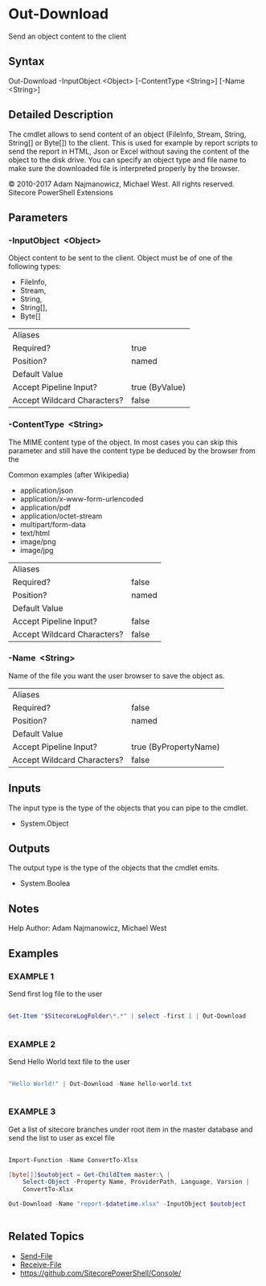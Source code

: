 # Out-Download 
 
Send an object content to the client 
 
## Syntax 
 
Out-Download -InputObject &lt;Object&gt; [-ContentType &lt;String&gt;] [-Name &lt;String&gt;] 
 
 
## Detailed Description 
 
The cmdlet allows to send content of an object (FileInfo, Stream, String, String[] or Byte[]) to the client. This is used for example by report scripts to send the report in HTML, Json or Excel without saving the content of the object to the disk drive.
You can specify an object type and file name to make sure the downloaded file is interpreted properly by the browser. 
 
© 2010-2017 Adam Najmanowicz, Michael West. All rights reserved. Sitecore PowerShell Extensions 
 
## Parameters 
 
### -InputObject&nbsp; &lt;Object&gt; 
 
Object content to be sent to the client. Object must be of one of the following types:
- FileInfo, 
- Stream, 
- String, 
- String[], 
- Byte[] 
 
<table>
    <thead></thead>
    <tbody>
        <tr>
            <td>Aliases</td>
            <td></td>
        </tr>
        <tr>
            <td>Required?</td>
            <td>true</td>
        </tr>
        <tr>
            <td>Position?</td>
            <td>named</td>
        </tr>
        <tr>
            <td>Default Value</td>
            <td></td>
        </tr>
        <tr>
            <td>Accept Pipeline Input?</td>
            <td>true (ByValue)</td>
        </tr>
        <tr>
            <td>Accept Wildcard Characters?</td>
            <td>false</td>
        </tr>
    </tbody>
</table> 
 
### -ContentType&nbsp; &lt;String&gt; 
 
The MIME content type of the object. In most cases you can skip this parameter and still have the content type be deduced by the browser from the 

Common examples (after Wikipedia)
- application/json
- application/x-www-form-urlencoded
- application/pdf
- application/octet-stream
- multipart/form-data
- text/html
- image/png
- image/jpg 
 
<table>
    <thead></thead>
    <tbody>
        <tr>
            <td>Aliases</td>
            <td></td>
        </tr>
        <tr>
            <td>Required?</td>
            <td>false</td>
        </tr>
        <tr>
            <td>Position?</td>
            <td>named</td>
        </tr>
        <tr>
            <td>Default Value</td>
            <td></td>
        </tr>
        <tr>
            <td>Accept Pipeline Input?</td>
            <td>false</td>
        </tr>
        <tr>
            <td>Accept Wildcard Characters?</td>
            <td>false</td>
        </tr>
    </tbody>
</table> 
 
### -Name&nbsp; &lt;String&gt; 
 
Name of the file you want the user browser to save the object as. 
 
<table>
    <thead></thead>
    <tbody>
        <tr>
            <td>Aliases</td>
            <td></td>
        </tr>
        <tr>
            <td>Required?</td>
            <td>false</td>
        </tr>
        <tr>
            <td>Position?</td>
            <td>named</td>
        </tr>
        <tr>
            <td>Default Value</td>
            <td></td>
        </tr>
        <tr>
            <td>Accept Pipeline Input?</td>
            <td>true (ByPropertyName)</td>
        </tr>
        <tr>
            <td>Accept Wildcard Characters?</td>
            <td>false</td>
        </tr>
    </tbody>
</table> 
 
## Inputs 
 
The input type is the type of the objects that you can pipe to the cmdlet. 
 
* System.Object 
 
## Outputs 
 
The output type is the type of the objects that the cmdlet emits. 
 
* System.Boolea 
 
## Notes 
 
Help Author: Adam Najmanowicz, Michael West 
 
## Examples 
 
### EXAMPLE 1 
 
Send first log file to the user 
 
```powershell   
 
Get-Item "$SitecoreLogFolder\*.*" | select -first 1 | Out-Download 
 
``` 
 
### EXAMPLE 2 
 
Send Hello World text file to the user 
 
```powershell   
 
"Hello World!" | Out-Download -Name hello-world.txt 
 
``` 
 
### EXAMPLE 3 
 
Get a list of sitecore branches under root item in the master database and send the list to user as excel file 
 
```powershell   
 
Import-Function -Name ConvertTo-Xlsx

[byte[]]$outobject = Get-ChildItem master:\ | 
    Select-Object -Property Name, ProviderPath, Language, Varsion | 
    ConvertTo-Xlsx 

Out-Download -Name "report-$datetime.xlsx" -InputObject $outobject 
 
``` 
 
## Related Topics 
 
* [Send-File](/appendix/commands/Send-File.md)* [Receive-File](/appendix/commands/Receive-File.md)* <a href='https://github.com/SitecorePowerShell/Console/' target='_blank'>https://github.com/SitecorePowerShell/Console/</a><br/>
